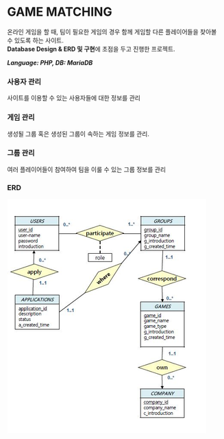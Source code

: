 # GAME MATCHING

온라인 게임을 할 때, 팀이 필요한 게임의 경우 함께 게임할 다른 플레이어들을 찾아볼 수 있도록 하는 사이트.  
<b>Database Design & ERD 및 구현</b>에 초점을 두고 진행한 프로젝트.
  
<i><b>Language: PHP, DB: MariaDB</b></i>

### 사용자 관리
사이트를 이용할 수 있는 사용자들에 대한 정보를 관리


### 게임 관리
생성될 그룹 혹은 생성된 그룹이 속하는 게임 정보를 관리.


### 그룹 관리
여러 플레이어들이 참여하여 팀을 이룰 수 있는 그룹 정보를 관리


### ERD
![ERD](erd.JPG)